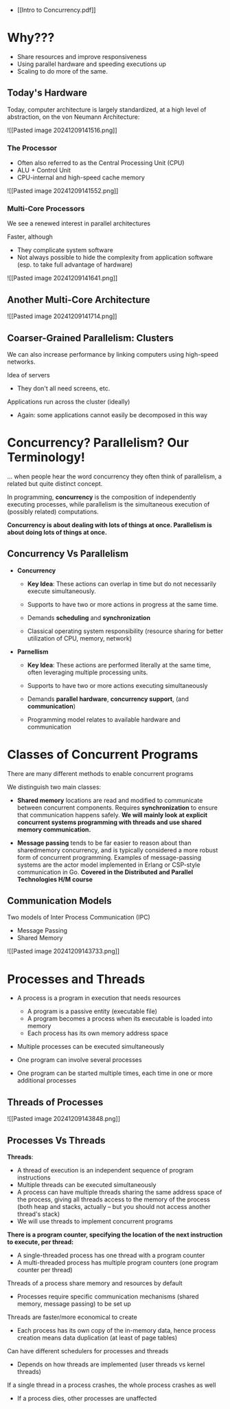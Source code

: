 - [[Intro to Concurrency.pdf]]
# Why???

- Share resources and improve responsiveness
- Using parallel hardware and speeding executions up
- Scaling to do more of the same.

## Today's Hardware

Today, computer architecture is largely standardized, at a high level of abstraction, on the von Neumann Architecture:

![[Pasted image 20241209141516.png]]

### The Processor

- Often also referred to as the Central Processing Unit (CPU) 
- ALU + Control Unit 
- CPU-internal and high-speed cache memory

![[Pasted image 20241209141552.png]]

### Multi-Core Processors
We see a renewed interest in parallel architectures

Faster, although 
- They complicate system software 
- Not always possible to hide the complexity from application software (esp. to take full advantage of hardware)

![[Pasted image 20241209141641.png]]

## Another Multi-Core Architecture

![[Pasted image 20241209141714.png]]

## Coarser-Grained Parallelism: Clusters
We can also increase performance by linking computers using high-speed networks.

Idea of servers 
- They don't all need screens, etc. 

Applications run across the cluster (ideally) 
- Again: some applications cannot easily be decomposed in this way

# Concurrency? Parallelism? Our Terminology!

… when people hear the word concurrency they often think of parallelism, a related but quite distinct concept.

In programming, **concurrency** is the composition of independently executing processes, while parallelism is the simultaneous execution of (possibly related) computations.

**Concurrency is about dealing with lots of things at once. Parallelism is about doing lots of things at once.**

## Concurrency Vs Parallelism

- **Concurrency**
	- **Key Idea**: These actions can overlap in time but do not necessarily execute simultaneously.
	
	- Supports to have two or more actions in progress at the same time.
	- Demands **scheduling** and **synchronization**
	- Classical operating system responsibility (resource sharing for better utilization of CPU, memory, network)
	
- **Parnellism**
	- **Key Idea**: These actions are performed literally at the same time, often leveraging multiple processing units.

	- Supports to have two or more actions executing simultaneously 
	- Demands **parallel hardware**, **concurrency support**, (and **communication**) 
	- Programming model relates to available hardware and communication

# Classes of Concurrent Programs
There are many different methods to enable concurrent programs

We distinguish two main classes: 

- **Shared memory** locations are read and modified to communicate between concurrent components. Requires **synchronization** to ensure that communication happens safely. **We will mainly look at explicit concurrent systems programming with threads and use shared memory communication.** 

- **Message passing** tends to be far easier to reason about than sharedmemory concurrency, and is typically considered a more robust form of concurrent programming. Examples of message-passing systems are the actor model implemented in Erlang or CSP-style communication in Go. **Covered in the Distributed and Parallel Technologies H/M course**

## Communication Models
Two models of Inter Process Communication (IPC)

- Message Passing
- Shared Memory

![[Pasted image 20241209143733.png]]

# Processes and Threads

- A process is a program in execution that needs resources 
	- A program is a passive entity (executable file) 
	- A program becomes a process when its executable is loaded into memory 
	- Each process has its own memory address space 

- Multiple processes can be executed simultaneously 
- One program can involve several processes 
- One program can be started multiple times, each time in one or more additional processes

## Threads of Processes

![[Pasted image 20241209143848.png]]

## Processes Vs Threads

**Threads**:
- A thread of execution is an independent sequence of program instructions 
- Multiple threads can be executed simultaneously 
- A process can have multiple threads sharing the same address space of the process, giving all threads access to the memory of the process (both heap and stacks, actually – but you should not access another thread's stack) 
- We will use threads to implement concurrent programs 

**There is a program counter, specifying the location of the next instruction to execute, per thread:** 
- A single-threaded process has one thread with a program counter 
- A multi-threaded process has multiple program counters (one program counter per thread)

Threads of a process share memory and resources by default 
- Processes require specific communication mechanisms (shared memory, message passing) to be set up 

Threads are faster/more economical to create 
- Each process has its own copy of the in-memory data, hence process creation means data duplication (at least of page tables) 

Can have different schedulers for processes and threads 
- Depends on how threads are implemented (user threads vs kernel threads) 

If a single thread in a process crashes, the whole process crashes as well 
- If a process dies, other processes are unaffected